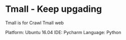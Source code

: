 # Tmall - Keep upgading
Tmall is for Crawl Tmall web

Platform: Ubuntu 16.04
IDE: Pycharm
Language: Python
